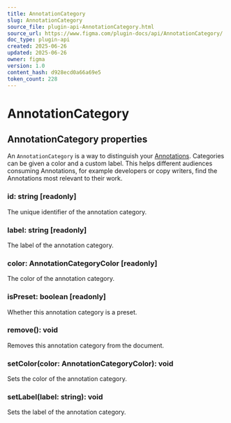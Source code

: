 ```yaml
---
title: AnnotationCategory
slug: AnnotationCategory
source_file: plugin-api-AnnotationCategory.html
source_url: https://www.figma.com/plugin-docs/api/AnnotationCategory/
doc_type: plugin-api
created: 2025-06-26
updated: 2025-06-26
owner: figma
version: 1.0
content_hash: d928ecd0a66a69e5
token_count: 228
---
```

# AnnotationCategory

## AnnotationCategory properties

An `AnnotationCategory` is a way to distinguish your [Annotations](/plugin-docs/api/Annotation/). Categories can be given a color and a custom label. This helps different audiences consuming Annotations, for example developers or copy writers, find the Annotations most relevant to their work.

### id: string [readonly]

The unique identifier of the annotation category.

### label: string [readonly]

The label of the annotation category.

### color: AnnotationCategoryColor [readonly]

The color of the annotation category.

### isPreset: boolean [readonly]

Whether this annotation category is a preset.

### remove(): void

Removes this annotation category from the document.

### setColor(color: AnnotationCategoryColor): void

Sets the color of the annotation category.

### setLabel(label: string): void

Sets the label of the annotation category.